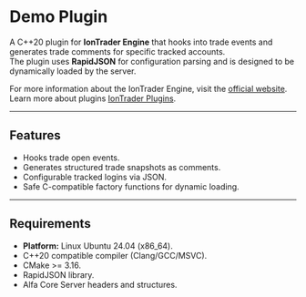 # Demo Plugin

A C++20 plugin for **IonTrader Engine** that hooks into trade events and generates trade comments for specific tracked accounts.  
The plugin uses **RapidJSON** for configuration parsing and is designed to be dynamically loaded by the server.

For more information about the IonTrader Engine, visit the [official website](https://iontrader.com/).  
Learn more about plugins [IonTrader Plugins](https://iontrader.com/plugins/).

---

## Features

- Hooks trade open events.
- Generates structured trade snapshots as comments.
- Configurable tracked logins via JSON.
- Safe C-compatible factory functions for dynamic loading.

---

## Requirements

- **Platform:** Linux Ubuntu 24.04 (x86_64).
- C++20 compatible compiler (Clang/GCC/MSVC).
- CMake >= 3.16.
- RapidJSON library.
- Alfa Core Server headers and structures.
